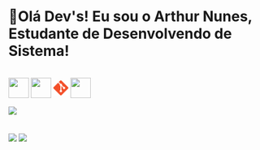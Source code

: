 <h1>👋Olá Dev's! Eu sou o <strong>Arthur Nunes</strong>, Estudante de Desenvolvendo de Sistema!</h1>
<div style="display: inline_block"><br>
    <img align="center" height="40" width="40" src="https://cdn.jsdelivr.net/gh/devicons/devicon/icons/python/python-original.svg">
    <img align="center" height="40" width="40" src="https://img.icons8.com/?size=512&id=bVGqATNwfhYq&format=png">
    <img align="center" height="30" width="30" src="https://raw.githubusercontent.com/devicons/devicon/master/icons/git/git-original.svg">
    <img align="center" height="40" width="40" src="https://upload.wikimedia.org/wikipedia/commons/6/6a/Godot_icon.svg">
</div>
<br>
<div style="display: inline_block">
    <a href="https://www.linkedin.com/in/arthur-nunes-de-carvalho-9ba20328a/" target="_blank">
        <img src="https://img.shields.io/badge/LinkedIn-0077B5?style=for-the-badge&logo=linkedin&logoColor=white" target="_blank"/><a/>
</div>
<br>
<div align="center">
<br>
</div>
  <div style="display: inline_block">
  <a href="https://github.com/Arthur-Nunes-Ds">
  <img height="180em" src="https://github-readme-stats.vercel.app/api?username=Arthur-Nunes-Ds&show_icons=true&theme=dracula&include_all_commits=true"/></a>      
  <a href="https://github.com/Arthur-Nunes-Ds">
  <img height="180em" src="https://github-readme-stats.vercel.app/api/top-langs/?username=Arthur-Nunes-Ds&layout=compact&size_weight=0.5&count_weight=0.5&theme=dracula"/></a>  
</div>
<br>

